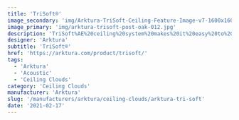```yaml
---
title: 'TriSoft®'
image_secondary: 'img/Arktura-TriSoft-Ceiling-Feature-Image-v7-1600x1600.png'
image_primary: 'img/arktura-trisoft-post-oak-012.jpg'
description: 'TriSoft%AE%20ceiling%20system%20makes%20it%20easy%20to%20add%20faceted%20dimensionality%20and%20quiet%20elegance%20to%20interiors.%20Its%20triangular%20faceted%20pyramid%20faces%20are%20composed%20of%20our%20Soft%20Sound%AE%20acoustical%20material%20%28100%25%20PET%20plastic%20with%20up%20to%2060%25%20recycled%20content%29%20with%20a%20metal%20substructure.%20Mix%20and%20match%20TriSoft%u2019s%AE%A0available%20modules%20and%20nodes%20as%20building%20blocks%20to%20build%20faceted%20straight%20field%20layouts%20scalable%20to%20any%20size%20space.%20With%20a%20variety%20of%20color%20options%2C%20and%20specially%20engineered%20attachment%20brackets%2C%20TriSoft%AE%20is%20designed%20for%20maximum%20impact%2C%20flexibility%2C%20convenience%2C%20and%20acoustic%20performance.%20%A0'
designer: 'Arktura'
subtitle: 'TriSoft®'
href: 'https://arktura.com/product/trisoft/'
tags:
  - 'Arktura'
  - 'Acoustic'
  - 'Ceiling Clouds'
category: 'Ceiling Clouds'
manufacturer: 'Arktura'
slug: '/manufacturers/arktura/ceiling-clouds/arktura-tri-soft'
date: '2021-02-17'
---
```

